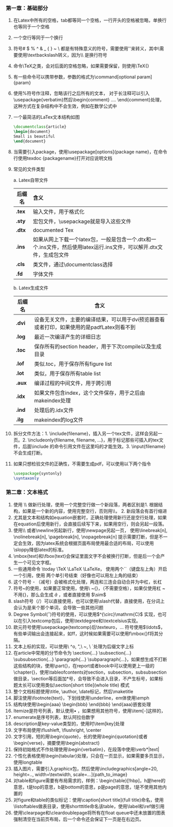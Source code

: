 ### 第一章：基础部分

1. 在Latex中所有的空格，tab都等同一个空格，一行开头的空格被忽略，单换行也等同于一个空格

2. 一个空行等同于一个换行

3. 符号# $ % ^ & _ { } ~ \ 都是有特殊意义的符号，需要使用'\'来转义，其中\需要使用\textbackslash转义，因为\\\\ 是换行符号

4. 命令\TeX之类，会对后面的空格忽略，如果需要保留，则使用\TeX{}

5. 有一些命令可以携带参数，参数的格式为\command[optional param]{param}

6. 使用%符号作注释，忽略该行之后所有的文本， 对于长注释可以引入\usepackage{verbatim}然后\begin{comment} .... \end{comment}处理，这种方式在复杂结构中不会生效，例如在数学公式中

7. 一个最简洁的LaTex文本结构如图

   ```latex
   \documentclass{article}
   \begin{document}
   Small is beautiful
   \end{document}
   ```

8. 当需要引入package，使用\usepackage[options]{package name}，在命令行使用texdoc {packagename}打开对应说明文档

9. 常见的文件类型

   a. Latex自带文件

   | 后缀名      | 含义                                                         |
   | ----------- | :----------------------------------------------------------- |
   | <b>.tex</b> | 输入文件，用于格式化                                         |
   | <b>.sty</b> | 宏包文件，\usepackage就是导入这些文件                        |
   | <b>.dtx</b> | documented Tex                                               |
   | <b>.ins</b> | 如果从网上下载一个latex包，一般是包含一个.dtx和一个.ins文件，然后使用latex运行.ins文件，可以解开.dtx文件，生成包文件 |
   | <b>.cls</b> | 类文件，通过\documentclass选择                               |
   | <b>.fd</b>  | 字体文件                                                     |

   b. Latex生成文件

   | 后缀名      | 含义                                                         |
   | ----------- | ------------------------------------------------------------ |
   | <b>.dvi</b> | 设备无关文件，主要的编译结果，可以用于dvi预览器查看或者打印，如果使用的是padfLatex则看不到 |
   | <b>.log</b> | 最近一次编译产生的详细日志                                   |
   | <b>.toc</b> | 保存所有的section header，用于下次compile以及生成目录        |
   | <b>.lof</b> | 类似.toc，用于保存所有figure list                            |
   | <b>.lot</b> | 类似，用于保存所有table list                                 |
   | <b>.aux</b> | 编译过程的中间文件，用于跨引用                               |
   | <b>.idx</b> | 如果文件包含index，这个文件保存，用于之后由makeindex处理     |
   | <b>.ind</b> | 处理后的.idx文件                                             |
   | <b>.ilg</b> | makeindex的log文件                                           |

10. 拆分文件方法：1. \include{filename}，插入另一个tex文件，这样会另起一页。2.  \includeonly{filename, filename, ...}，用于标记那些可插入的tex文件，后面\include 的命令引用文件在这里吗的才能生效。3. \input{filename}不会生成打断。

11. 如果只想检验文件的正确性，不需要生成pdf，可以使用以下两个指令

    ```latex
    \usepackage{syntonly}
    \syntaxonly
    ```



### 第二章：文本格式

1. 使用 \\\\ 做新行处理，使用一个完整空行做一个新段落，两者区别是1. 根据结构，如果是一个新的内容，使用完整空行，否则用\\\\， 2. 新段落会有首行缩进
2. 尤其是文本和结构如equation嵌套时，正确处理使用新行还是空行处理，如果在equation后使用新行，会直接后续写下来，如果用空行，则会另起一段落。
3. 使用\\\\ 或者\newline另起新行，使用\newpage另起一页， 使用\linebreak[n], \nolinebreak[n], \pagebreak[n], \nopagebreak[n] 提示需要打断，但是不一定会生效，因为latex系统会根据页面布局使用最合适的布局，可以使用\sloppy降低latex的标准。
4. \mbox{text}和\fbox{text}会保证里面文字不会被换行打断，但是后一个会产生一个可见文字框。
5. 一些通用命令 \today \TeX \LaTeX \LaTeXe， 使用两个``（键盘左上角）开启一个引用，使用 两个单引号结束（好像也可以用左上角的结束）
6. 这个符号 - （减号）会被格式化处理，两连和三连会自动合并为中杠，长杠
7. 符号~的使用，如果要正常使用，使用\\ ~{}，（不需要空格），如果仅使用杠 ~不用{}，那么会生成 $\hat{a}$ ，或者直接使用 \$\sim\$
8. slash符号（/）可以直接使用，也可以使用\slash代替，直接使用，在分词上会认为是来个那个单词，会导致一些其他问题
9. Degree Symbol($^{\circ}$)符号的使用，可以使用\$^{\circ}\mathrm{C}\$ 实现，也可以在引入textcomp包后，使用\textdegree和\textcelsius实现。
10. 欧元符号使用\usepackage{textcomp}后\texteuro，$\ldots$ 符号使用\$\ldots\$，有些单词输出会连接起来，如ff，这时候如果需要可以使用f\mbox{}f将其分隔。
11. 文本上标的实现，可以使用\ ^o, \",\ ~, \ `处理为后缀文字上标
12. 在article中常用的分节命令为 \section{...} \subsection{...} \subsubsection{...} \paragraph{...} \subparagraph{...}，如果想生成不打断这些结构的块，使用\part{}，在report或者book中可以使用更上一级的\chapter{}，使用\tableofcontents对section，subsection，subsubsection做目录，\section等后面加*号，会导致不会进入目录，不产生标号，如果标题太长可以使用类似\section\[short title](whole title) 模式
13. 整个文档标题使用\title, \author, \date标记，然后\maketitle
14. 脚注使用\footnote{text}，下划线使用\underline，em体使用\emph
15. 结构块使用\begin{aaa} \begin{bbb} \end{bbb} \end{aaa}嵌套处理
16. Itemize是符号列表，默认使用$\bullet$ ，如果想用其他符号，使用\item[-]这样的，
17. enumerate是序号列表，默认阿拉伯数字
18. description是key-value类型的，使用时\item[key]处理
19. 文字布局使用\flushleft, \flushright, \center
20. 文字引用，短的用\begin{quote}，长的使用\begin{quotation}或者\begin{verse}，摘要使用\begin{abstract}
21. 保持初始格式不作处理使用\begin{verbatim}，在段落中使用\verb*|text|
22. 个性化表格使用\begin{tabular}处理，只会在一页显示，如果需要多页显示，使用longtable
23. 插入图片，需要引入graphicx包，然后使用\includegraphics[angle=20, height=.., width=\textwidth, scale=...]{path_to_image}
24. 对table和figure需要有布局需求的，样例：\begin{table}[!hbp]，h是here的意思，t是top的意思，b是bottom的意思，p是page的意思，!是不使用其他内置的
25. 对figure和table的类似标记：使用\caption[short title]{full title}命名，使用\listoftables做表目录，使用shortttitle命名该table，使用\label和\ref做引用
26. 使用\clearpage和\cleardoublepage将所有在float queue中还未放置的图表强制清空在当前页布局，后一个命令还会保证下一页是在右边页。

